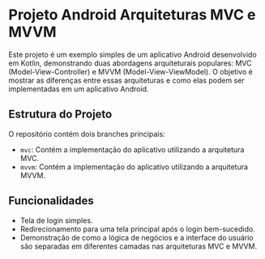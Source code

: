 # Projeto Android Arquiteturas MVC e MVVM

Este projeto é um exemplo simples de um aplicativo Android desenvolvido em Kotlin, demonstrando duas abordagens arquiteturais populares: MVC (Model-View-Controller) e MVVM (Model-View-ViewModel). O objetivo é mostrar as diferenças entre essas arquiteturas e como elas podem ser implementadas em um aplicativo Android.

## Estrutura do Projeto

O repositório contém dois branches principais:

- `mvc`: Contém a implementação do aplicativo utilizando a arquitetura MVC.
- `mvvm`: Contém a implementação do aplicativo utilizando a arquitetura MVVM.

## Funcionalidades

- Tela de login simples.
- Redirecionamento para uma tela principal após o login bem-sucedido.
- Demonstração de como a lógica de negócios e a interface do usuário são separadas em diferentes camadas nas arquiteturas MVC e MVVM.
